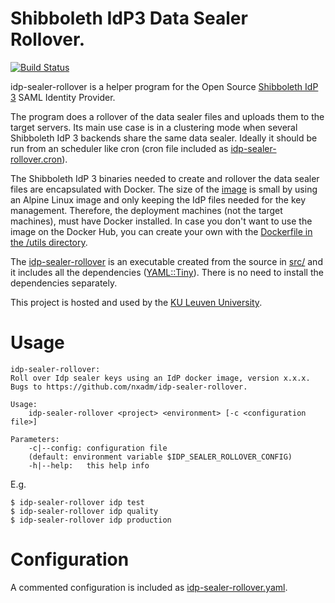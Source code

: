 # Shibboleth IdP3 Data Sealer Rollover.

[![Build Status](https://travis-ci.org/KULeuven-CCIS/idp-sealer-rollover.svg?branch=master)](https://travis-ci.org/KULeuven-CCIS/idp-sealer-rollover)

idp-sealer-rollover is a helper program for the Open Source
[Shibboleth IdP 3](https://shibboleth.net/products/identity-provider.html)
SAML Identity Provider.

The program does a rollover of the data sealer files and uploads them to the
target servers. Its main use case is in a clustering mode when several
Shibboleth IdP 3 backends share the same data sealer. Ideally it should be
run from an scheduler like cron (cron file included as
[idp-sealer-rollover.cron](idp-sealer-rollover.cron)).

The Shibboleth IdP 3 binaries needed to create and rollover the data sealer
files are encapsulated with Docker. The size of the
[image](https://hub.docker.com/r/nxadm/idp-sealer-rollover/) is small by using
an Alpine Linux image and only keeping the IdP files needed for the key
management. Therefore, the deployment machines (not the target machines),
must have Docker installed. In case you don't want to use the image on the
Docker Hub, you can create your own with the
[Dockerfile in the /utils directory](utils/Dockerfile).

The [idp-sealer-rollover](idp-sealer-rollover) is an executable created from
the source in [src/](src/idp-sealer-rollover.pl) and it includes all the
dependencies ([YAML::Tiny](https://metacpan.org/pod/YAML::Tiny)). There is no
need to install the dependencies separately.

This project is hosted and used by the [KU Leuven University](https://www.kuleuven.be).

# Usage

```
idp-sealer-rollover:
Roll over Idp sealer keys using an IdP docker image, version x.x.x.
Bugs to https://github.com/nxadm/idp-sealer-rollover.

Usage:
    idp-sealer-rollover <project> <environment> [-c <configuration file>]

Parameters:
    -c|--config: configuration file
    (default: environment variable $IDP_SEALER_ROLLOVER_CONFIG)
    -h|--help:   this help info

```

E.g.
```
$ idp-sealer-rollover idp test
$ idp-sealer-rollover idp quality
$ idp-sealer-rollover idp production
```

# Configuration

A commented configuration is included as
[idp-sealer-rollover.yaml](idp-sealer-rollover.yaml).


